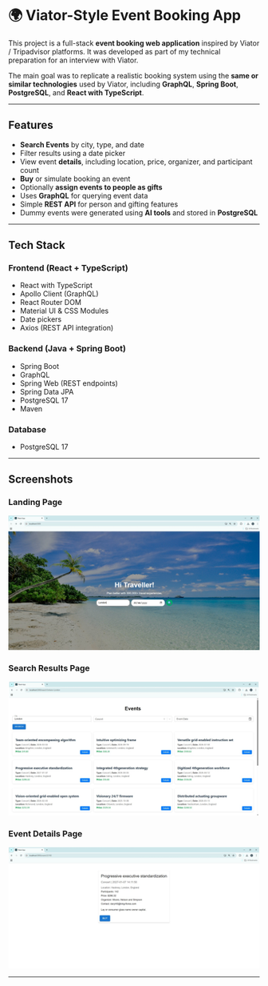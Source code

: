 # 🌍 Viator-Style Event Booking App

This project is a full-stack **event booking web application** inspired by Viator / Tripadvisor platforms. It was developed as part of my technical preparation for an interview with Viator.

The main goal was to replicate a realistic booking system using the **same or similar technologies** used by Viator, including **GraphQL**, **Spring Boot**, **PostgreSQL**, and **React with TypeScript**.

---

## Features

-  **Search Events** by city, type, and date
-  Filter results using a date picker
-  View event **details**, including location, price, organizer, and participant count
-  **Buy** or simulate booking an event
-  Optionally **assign events to people as gifts**
-  Uses **GraphQL** for querying event data
-  Simple **REST API** for person and gifting features
-  Dummy events were generated using **AI tools** and stored in **PostgreSQL**

---

## Tech Stack

### Frontend (React + TypeScript)
- React with TypeScript
- Apollo Client (GraphQL)
- React Router DOM
- Material UI & CSS Modules
- Date pickers
- Axios (REST API integration)

### Backend (Java + Spring Boot)
- Spring Boot
- GraphQL
- Spring Web (REST endpoints)
- Spring Data JPA
- PostgreSQL 17
- Maven

### Database
- PostgreSQL 17

---

## Screenshots

### Landing Page
![Landing](./screenshots/landing.jpg)

### Search Results Page
![Search](./screenshots/search.jpg)

### Event Details Page
![Detail](./screenshots/detail.jpg)

---

